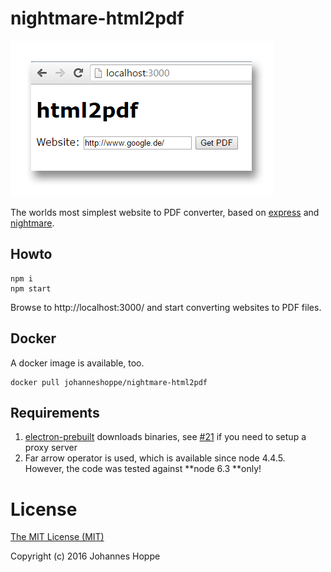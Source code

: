 # nightmare-html2pdf

![Screenshot](screenshot.png)

The worlds most simplest website to PDF converter, based on [express](http://expressjs.com/) and [nightmare](http://www.nightmarejs.org/).

## Howto
```
npm i
npm start
```

Browse to http://localhost:3000/ and start converting websites to PDF files.


## Docker

A docker image is available, too.

```
docker pull johanneshoppe/nightmare-html2pdf
```

## Requirements

1. [electron-prebuilt](https://github.com/electron-userland/electron-prebuilt) downloads binaries, see [#21](https://github.com/electron-userland/electron-prebuilt/issues/21) if you need to setup a proxy server
2. Far arrow operator is used, which is available since node 4.4.5. However, the code was tested against **node 6.3 **only!


# License

[The MIT License (MIT)](LICENSE)  

Copyright (c) 2016 Johannes Hoppe  
